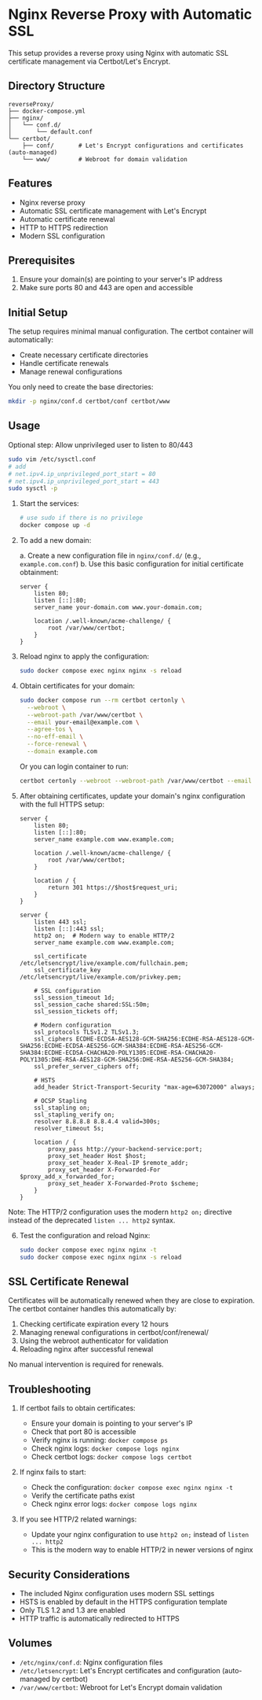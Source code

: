 # Nginx Reverse Proxy with Automatic SSL

This setup provides a reverse proxy using Nginx with automatic SSL certificate management via Certbot/Let's Encrypt.

## Directory Structure

```
reverseProxy/
├── docker-compose.yml
├── nginx/
│   └── conf.d/
│       └── default.conf
└── certbot/
    ├── conf/       # Let's Encrypt configurations and certificates (auto-managed)
    └── www/        # Webroot for domain validation
```

## Features

- Nginx reverse proxy
- Automatic SSL certificate management with Let's Encrypt
- Automatic certificate renewal
- HTTP to HTTPS redirection
- Modern SSL configuration

## Prerequisites

1. Ensure your domain(s) are pointing to your server's IP address
2. Make sure ports 80 and 443 are open and accessible

## Initial Setup

The setup requires minimal manual configuration. The certbot container will automatically:
- Create necessary certificate directories
- Handle certificate renewals
- Manage renewal configurations

You only need to create the base directories:
```bash
mkdir -p nginx/conf.d certbot/conf certbot/www
```

## Usage

Optional step: Allow unprivileged user to listen to 80/443 

```bash
sudo vim /etc/sysctl.conf
# add
# net.ipv4.ip_unprivileged_port_start = 80
# net.ipv4.ip_unprivileged_port_start = 443
sudo sysctl -p
```

1. Start the services:
   ```bash
   # use sudo if there is no privilege
   docker compose up -d
   ```

2. To add a new domain:

   a. Create a new configuration file in `nginx/conf.d/` (e.g., `example.com.conf`)
   b. Use this basic configuration for initial certificate obtainment:
   ```nginx
   server {
       listen 80;
       listen [::]:80;
       server_name your-domain.com www.your-domain.com;
   
       location /.well-known/acme-challenge/ {
           root /var/www/certbot;
       }
   }
   ```

3. Reload nginx to apply the configuration:
   ```bash
   sudo docker compose exec nginx nginx -s reload
   ```

4. Obtain certificates for your domain:
   ```bash
   sudo docker compose run --rm certbot certonly \
     --webroot \
     --webroot-path /var/www/certbot \
     --email your-email@example.com \
     --agree-tos \
     --no-eff-email \
     --force-renewal \
     --domain example.com 
   ```

   Or you can login container to run:
   ```bash
   certbot certonly --webroot --webroot-path /var/www/certbot --email dev@lizhao.net --agree-tos --no-eff-email -d n8n.lizhao.net
   ```

5. After obtaining certificates, update your domain's nginx configuration with the full HTTPS setup:
   ```nginx
   server {
       listen 80;
       listen [::]:80;
       server_name example.com www.example.com;
   
       location /.well-known/acme-challenge/ {
           root /var/www/certbot;
       }
   
       location / {
           return 301 https://$host$request_uri;
       }
   }
   
   server {
       listen 443 ssl;
       listen [::]:443 ssl;
       http2 on;  # Modern way to enable HTTP/2
       server_name example.com www.example.com;
   
       ssl_certificate /etc/letsencrypt/live/example.com/fullchain.pem;
       ssl_certificate_key /etc/letsencrypt/live/example.com/privkey.pem;
       
       # SSL configuration
       ssl_session_timeout 1d;
       ssl_session_cache shared:SSL:50m;
       ssl_session_tickets off;
   
       # Modern configuration
       ssl_protocols TLSv1.2 TLSv1.3;
       ssl_ciphers ECDHE-ECDSA-AES128-GCM-SHA256:ECDHE-RSA-AES128-GCM-SHA256:ECDHE-ECDSA-AES256-GCM-SHA384:ECDHE-RSA-AES256-GCM-SHA384:ECDHE-ECDSA-CHACHA20-POLY1305:ECDHE-RSA-CHACHA20-POLY1305:DHE-RSA-AES128-GCM-SHA256:DHE-RSA-AES256-GCM-SHA384;
       ssl_prefer_server_ciphers off;
   
       # HSTS
       add_header Strict-Transport-Security "max-age=63072000" always;
   
       # OCSP Stapling
       ssl_stapling on;
       ssl_stapling_verify on;
       resolver 8.8.8.8 8.8.4.4 valid=300s;
       resolver_timeout 5s;
   
       location / {
           proxy_pass http://your-backend-service:port;
           proxy_set_header Host $host;
           proxy_set_header X-Real-IP $remote_addr;
           proxy_set_header X-Forwarded-For $proxy_add_x_forwarded_for;
           proxy_set_header X-Forwarded-Proto $scheme;
       }
   }
   ```

Note: The HTTP/2 configuration uses the modern `http2 on;` directive instead of the deprecated `listen ... http2` syntax.

6. Test the configuration and reload Nginx:
   ```bash
   sudo docker compose exec nginx nginx -t
   sudo docker compose exec nginx nginx -s reload
   ```

## SSL Certificate Renewal

Certificates will be automatically renewed when they are close to expiration. The certbot container handles this automatically by:

1. Checking certificate expiration every 12 hours
2. Managing renewal configurations in certbot/conf/renewal/
3. Using the webroot authenticator for validation
4. Reloading nginx after successful renewal

No manual intervention is required for renewals.

## Troubleshooting

1. If certbot fails to obtain certificates:
   - Ensure your domain is pointing to your server's IP
   - Check that port 80 is accessible
   - Verify nginx is running: `docker compose ps`
   - Check nginx logs: `docker compose logs nginx`
   - Check certbot logs: `docker compose logs certbot`

2. If nginx fails to start:
   - Check the configuration: `docker compose exec nginx nginx -t`
   - Verify the certificate paths exist
   - Check nginx error logs: `docker compose logs nginx`

3. If you see HTTP/2 related warnings:
   - Update your nginx configuration to use `http2 on;` instead of `listen ... http2`
   - This is the modern way to enable HTTP/2 in newer versions of nginx

## Security Considerations

- The included Nginx configuration uses modern SSL settings
- HSTS is enabled by default in the HTTPS configuration template
- Only TLS 1.2 and 1.3 are enabled
- HTTP traffic is automatically redirected to HTTPS

## Volumes

- `/etc/nginx/conf.d`: Nginx configuration files
- `/etc/letsencrypt`: Let's Encrypt certificates and configuration (auto-managed by certbot)
- `/var/www/certbot`: Webroot for Let's Encrypt domain validation
